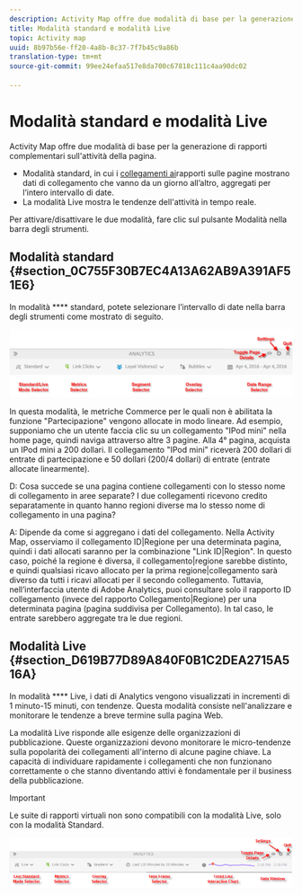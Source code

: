 ```yaml
---
description: Activity Map offre due modalità di base per la generazione di rapporti complementari sull'attività della pagina.
title: Modalità standard e modalità Live
topic: Activity map
uuid: 8b97b56e-ff20-4a8b-8c37-7f7b45c9a86b
translation-type: tm+mt
source-git-commit: 99ee24efaa517e8da700c67818c111c4aa90dc02

---
```



# Modalità standard e modalità Live

Activity Map offre due modalità di base per la generazione di rapporti complementari sull'attività della pagina.

* Modalità standard, in cui i [collegamenti ai](/help/analyze/activity-map/activitymap-links-report.md)rapporti sulle pagine mostrano dati di collegamento che vanno da un giorno all’altro, aggregati per l’intero intervallo di date.
* La modalità Live mostra le tendenze dell'attività in tempo reale.

Per attivare/disattivare le due modalità, fare clic sul pulsante Modalità nella barra degli strumenti.

## Modalità standard {#section_0C755F30B7EC4A13A62AB9A391AF51E6}

In modalità **** standard, potete selezionare l’intervallo di date nella barra degli strumenti come mostrato di seguito.

![](assets/standard_mode.png)

In questa modalità, le metriche Commerce per le quali non è abilitata la funzione "Partecipazione" vengono allocate in modo lineare. Ad esempio, supponiamo che un utente faccia clic su un collegamento "IPod mini" nella home page, quindi naviga attraverso altre 3 pagine. Alla 4° pagina, acquista un IPod mini a 200 dollari. Il collegamento "IPod mini" riceverà 200 dollari di entrate di partecipazione e 50 dollari (200/4 dollari) di entrate (entrate allocate linearmente).

D: Cosa succede se una pagina contiene collegamenti con lo stesso nome di collegamento in aree separate? I due collegamenti ricevono credito separatamente in quanto hanno regioni diverse ma lo stesso nome di collegamento in una pagina?

A: Dipende da come si aggregano i dati del collegamento. Nella Activity Map, osserviamo il collegamento ID|Regione per una determinata pagina, quindi i dati allocati saranno per la combinazione "Link ID|Region". In questo caso, poiché la regione è diversa, il collegamento|regione sarebbe distinto, e quindi qualsiasi ricavo allocato per la prima regione|collegamento sarà diverso da tutti i ricavi allocati per il secondo collegamento. Tuttavia, nell’interfaccia utente di Adobe Analytics, puoi consultare solo il rapporto ID collegamento (invece del rapporto Collegamento|Regione) per una determinata pagina (pagina suddivisa per Collegamento). In tal caso, le entrate sarebbero aggregate tra le due regioni.

## Modalità Live {#section_D619B77D89A840F0B1C2DEA2715A516A}

In modalità **** Live, i dati di Analytics vengono visualizzati in incrementi di 1 minuto-15 minuti, con tendenze. Questa modalità consiste nell'analizzare e monitorare le tendenze a breve termine sulla pagina Web.

La modalità Live risponde alle esigenze delle organizzazioni di pubblicazione. Queste organizzazioni devono monitorare le micro-tendenze sulla popolarità dei collegamenti all'interno di alcune pagine chiave. La capacità di individuare rapidamente i collegamenti che non funzionano correttamente o che stanno diventando attivi è fondamentale per il business della pubblicazione.

>[!IMPORTANT]
>
>Le suite di rapporti virtuali non sono compatibili con la modalità Live, solo con la modalità Standard.

![](assets/live_mode.png)

